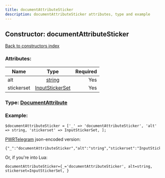 ```yaml
---
title: documentAttributeSticker
description: documentAttributeSticker attributes, type and example
---
```

## Constructor: documentAttributeSticker  
[Back to constructors index](index.md)



### Attributes:

| Name     |    Type       | Required |
|----------|:-------------:|---------:|
|alt|[string](../types/string.md) | Yes|
|stickerset|[InputStickerSet](../types/InputStickerSet.md) | Yes|



### Type: [DocumentAttribute](../types/DocumentAttribute.md)


### Example:

```
$documentAttributeSticker = ['_' => 'documentAttributeSticker', 'alt' => string, 'stickerset' => InputStickerSet, ];
```  

[PWRTelegram](https://pwrtelegram.xyz) json-encoded version:

```
{"_":"documentAttributeSticker","alt":"string","stickerset":"InputStickerSet"}
```


Or, if you're into Lua:  


```
documentAttributeSticker={_='documentAttributeSticker', alt=string, stickerset=InputStickerSet, }

```


